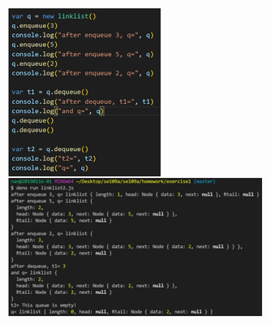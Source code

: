 <img src="https://github.com/ayd0122344/se109a/blob/master/homework/exercise1%20-%20correction/instruction.jpg" width=300/>
<img src="https://github.com/ayd0122344/se109a/blob/master/homework/exercise1%20-%20correction/result.jpg" width=500/>
